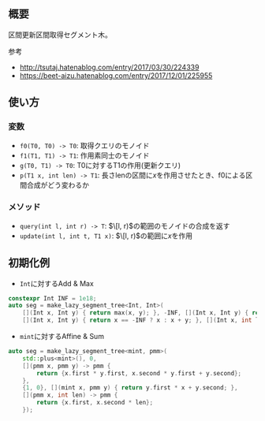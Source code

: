 ## 概要
区間更新区間取得セグメント木。

参考
- http://tsutaj.hatenablog.com/entry/2017/03/30/224339
- https://beet-aizu.hatenablog.com/entry/2017/12/01/225955

## 使い方
### 変数
- `f0(T0, T0) -> T0`: 取得クエリのモノイド
- `f1(T1, T1) -> T1`: 作用素同士のモノイド
- `g(T0, T1) -> T0`: $\mathrm{T0}$に対する$\mathrm{T1}$の作用(更新クエリ)
- `p(T1 x, int len) -> T1`: 長さ$\mathrm{len}$の区間に$x$を作用させたとき、$\mathrm{f0}$による区間合成がどう変わるか
### メソッド
- `query(int l, int r) -> T`: $\[l, r)$の範囲のモノイドの合成を返す
- `update(int l, int t, T1 x)`: $\[l, r)$の範囲に$x$を作用

## 初期化例
- `Int`に対するAdd & Max
```cpp
constexpr Int INF = 1e18;
auto seg = make_lazy_segment_tree<Int, Int>(
    [](Int x, Int y) { return max(x, y); }, -INF, [](Int x, Int y) { return x + y; }, 0,
    [](Int x, Int y) { return x == -INF ? x : x + y; }, [](Int x, int len) { return x; });
```

- `mint`に対するAffine & Sum
```cpp
auto seg = make_lazy_segment_tree<mint, pmm>(
    std::plus<mint>(), 0,
    [](pmm x, pmm y) -> pmm {
        return {x.first * y.first, x.second * y.first + y.second};
    },
    {1, 0}, [](mint x, pmm y) { return y.first * x + y.second; },
    [](pmm x, int len) -> pmm {
        return {x.first, x.second * len};
    });
```
